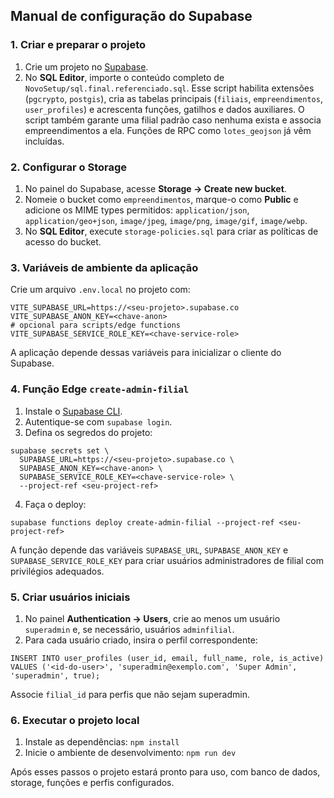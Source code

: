 ## Manual de configuração do Supabase

### 1. Criar e preparar o projeto
1. Crie um projeto no [Supabase](https://supabase.com/).
2. No **SQL Editor**, importe o conteúdo completo de `NovoSetup/sql.final.referenciado.sql`.  Esse script habilita extensões (`pgcrypto`, `postgis`), cria as tabelas principais (`filiais`, `empreendimentos`, `user_profiles`) e acrescenta funções, gatilhos e dados auxiliares. O script também garante uma filial padrão caso nenhuma exista e associa empreendimentos a ela. Funções de RPC como `lotes_geojson` já vêm incluídas.

### 2. Configurar o Storage
1. No painel do Supabase, acesse **Storage → Create new bucket**.
2. Nomeie o bucket como `empreendimentos`, marque-o como **Public** e adicione os MIME types permitidos: `application/json`, `application/geo+json`, `image/jpeg`, `image/png`, `image/gif`, `image/webp`.
3. No **SQL Editor**, execute `storage-policies.sql` para criar as políticas de acesso do bucket.

### 3. Variáveis de ambiente da aplicação
Crie um arquivo `.env.local` no projeto com:
```
VITE_SUPABASE_URL=https://<seu-projeto>.supabase.co
VITE_SUPABASE_ANON_KEY=<chave-anon>
# opcional para scripts/edge functions
VITE_SUPABASE_SERVICE_ROLE_KEY=<chave-service-role>
```
A aplicação depende dessas variáveis para inicializar o cliente do Supabase.

### 4. Função Edge `create-admin-filial`
1. Instale o [Supabase CLI](https://supabase.com/docs/guides/cli).
2. Autentique-se com `supabase login`.
3. Defina os segredos do projeto:
```
supabase secrets set \
  SUPABASE_URL=https://<seu-projeto>.supabase.co \
  SUPABASE_ANON_KEY=<chave-anon> \
  SUPABASE_SERVICE_ROLE_KEY=<chave-service-role> \
  --project-ref <seu-project-ref>
```
4. Faça o deploy:
```
supabase functions deploy create-admin-filial --project-ref <seu-project-ref>
```
A função depende das variáveis `SUPABASE_URL`, `SUPABASE_ANON_KEY` e `SUPABASE_SERVICE_ROLE_KEY` para criar usuários administradores de filial com privilégios adequados.

### 5. Criar usuários iniciais
1. No painel **Authentication → Users**, crie ao menos um usuário `superadmin` e, se necessário, usuários `adminfilial`.
2. Para cada usuário criado, insira o perfil correspondente:
```
INSERT INTO user_profiles (user_id, email, full_name, role, is_active)
VALUES ('<id-do-user>', 'superadmin@exemplo.com', 'Super Admin', 'superadmin', true);
```
Associe `filial_id` para perfis que não sejam superadmin.

### 6. Executar o projeto local
1. Instale as dependências: `npm install`
2. Inicie o ambiente de desenvolvimento: `npm run dev`

Após esses passos o projeto estará pronto para uso, com banco de dados, storage, funções e perfis configurados.
